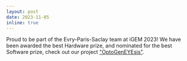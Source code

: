 ```yaml
---
layout: post
date: 2023-11-05
inline: true
---
```


Proud to be part of the Evry-Paris-Saclay team at iGEM 2023! We have been awarded the best Hardware prize, and nominated for the best Software prize, check out our project ["OptoGenEYEsis"](https://2023.igem.wiki/evry-paris-saclay/).